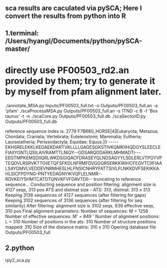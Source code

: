 ## sca results are caculated via pySCA; Here I convert the results from python into R

## 1.terminal: /Users/hyangl/Documents/python/pySCA-master/

# directly use PF00503_rd2.an provided by them; try to generate it by myself from pfam alignment later.
./annotate_MSA.py Inputs/PF00503_full.txt -o Outputs/PF00503_full.an -a 'pfam'
./scaProcessMSA.py Outputs/PF00503_full.an -s 1TND -c B -f 'Bos taurus' -t -n
./scaCore.py Outputs/PF00503_full.db
./scaSectorID.py Outputs/PF00503_full.db

reference sequence index is: 2779
F7B680_HORSE|4|Eukaryota; Metazoa; Chordata; Craniata; Vertebrata; Euteleostomi; Mammalia; Eutheria; Laurasiatheria; Perissodactyla; Equidae; Equus.|0
-----EKHSRELEKKLKEDAEKDARTVKLLLLGAGESGKSTIVKQMKIIHQDGYSLEECLEFIAIIYGNTLQSILAIVRAMTTLNIQY--GDSARQDDARKLMHMADTI---EEGTMPKEMSDIIQRLWKDSGIQACFDRASEYQLNDSAGYYLSDLERLVTPGYVPTEQDVLRSRVKTTGIIETQFSFKDLNFRMFDVGGQRSERKKWIHCFEGVTCIIFIAALSAYDMVLVEDDEVNRMHESLHLFNSICNHRYFATTSIVLFLNKKDVFSEKIKKAHLSICFPDYNG-PNTYEDAGNYIKVQFLELNMR--RDVKEIYSHMTCATDTQNVKFVFDAVTDII--
truncating to reference sequence...
Conducting sequence and position filtering: alignment size is 4127 seqs, 313 pos
ATS and distmat size - ATS: 313, distmat: 313 x 313
Keeping 3136 sequences of 4127 sequences (after filtering for gaps)
Keeping 3102 sequences of 3136 sequences (after filtering for seq similarity)
After filtering: alignment size is 3102 seqs, 839 effective seqs, 310 pos
Final alignment parameters:
Number of sequences: M = 1258
Number of effective sequences: M' = 849    '
Number of alignment positions: L = 310
Number of positions in the ats: 310
Number of structure positions mapped: 310
Size of the distance matrix: 310 x 310
Opening database file Outputs/PF00503_full

## 2.python
rpy2_sca.py



